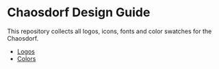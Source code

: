 # Chaosdorf Design Guide

This repository collects all logos, icons, fonts and color swatches for the 
Chaosdorf.

* [Logos](logos/README.md)
* [Colors](colors/README.md)
